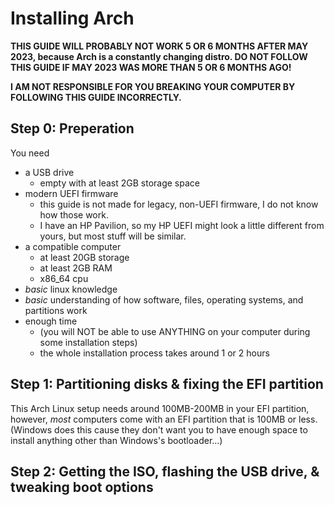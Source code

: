 # Installing Arch

**THIS GUIDE WILL PROBABLY NOT WORK 5 OR 6 MONTHS AFTER MAY 2023, because Arch is a constantly changing distro. DO NOT FOLLOW THIS GUIDE IF MAY 2023 WAS MORE THAN 5 OR 6 MONTHS AGO!**

**I AM NOT RESPONSIBLE FOR YOU BREAKING YOUR COMPUTER BY FOLLOWING THIS GUIDE INCORRECTLY.**

## Step 0: Preperation

You need
 - a USB drive
    - empty with at least 2GB storage space
 - modern UEFI firmware
    - this guide is not made for legacy, non-UEFI firmware, I do not know how those work.
    - I have an HP Pavilion, so my HP UEFI might look a little different from yours, but most stuff will be similar.
 - a compatible computer
    - at least 20GB storage
    - at least 2GB RAM
    - x86_64 cpu
 - *basic* linux knowledge
 - *basic* understanding of how software, files, operating systems, and partitions work
 - enough time
    - (you will NOT be able to use ANYTHING on your computer during some installation steps)
    - the whole installation process takes around 1 or 2 hours

## Step 1: Partitioning disks & fixing the EFI partition

This Arch Linux setup needs around 100MB-200MB in your EFI partition, however, *most* computers come with an EFI partition that is 100MB or less. (Windows does this cause they don't want you to have enough space to install anything other than Windows's bootloader...)

## Step 2: Getting the ISO, flashing the USB drive, & tweaking boot options
